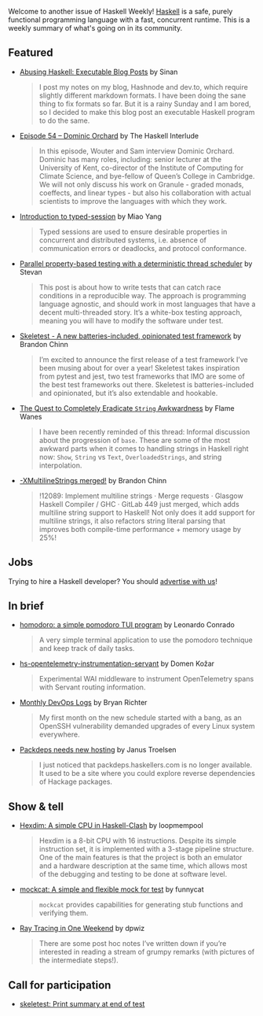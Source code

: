 Welcome to another issue of Haskell Weekly!
[Haskell](https://www.haskell.org) is a safe, purely functional programming language with a fast, concurrent runtime.
This is a weekly summary of what's going on in its community.

## Featured

- [Abusing Haskell: Executable Blog Posts](https://thenegation.com/posts/abuse-haskell/) by Sinan
  > I post my notes on my blog, Hashnode and dev.to, which require slightly different markdown formats. I have been doing the sane thing to fix formats so far. But it is a rainy Sunday and I am bored, so I decided to make this blog post an executable Haskell program to do the same.
  
- [Episode 54 – Dominic Orchard](https://haskell.foundation/podcast/54/) by The Haskell Interlude
  > In this episode, Wouter and Sam interview Dominic Orchard. Dominic has many roles, including: senior lecturer at the University of Kent, co-director of the Institute of Computing for Climate Science, and bye-fellow of Queen’s College in Cambridge. We will not only discuss his work on Granule - graded monads, coeffects, and linear types - but also his collaboration with actual scientists to improve the languages with which they work.

- [Introduction to typed-session](https://discourse.haskell.org/t/introduction-to-typed-session/10100) by Miao Yang
  > Typed sessions are used to ensure desirable properties in concurrent and distributed systems, i.e. absence of communication errors or deadlocks, and protocol conformance.
  
- [Parallel property-based testing with a deterministic thread scheduler](https://stevana.github.io/parallel_property-based_testing_with_a_deterministic_thread_scheduler.html) by Stevan
  > This post is about how to write tests that can catch race conditions in a reproducible way. The approach is programming language agnostic, and should work in most languages that have a decent multi-threaded story. It’s a white-box testing approach, meaning you will have to modify the software under test.

- [Skeletest - A new batteries-included, opinionated test framework](https://discourse.haskell.org/t/ann-skeletest-a-new-batteries-included-opinionated-test-framework/10072) by Brandon Chinn
  > I’m excited to announce the first release of a test framework I’ve been musing about for over a year! Skeletest takes inspiration from pytest and jest, two test frameworks that IMO are some of the best test frameworks out there. Skeletest is batteries-included and opinionated, but it’s also extendable and hookable.
  
- [The Quest to Completely Eradicate `String` Awkwardness](https://discourse.haskell.org/t/the-quest-to-completely-eradicate-string-awkwardness/10111) by Flame Wanes
  > I have been recently reminded of this thread: Informal discussion about the progression of `base`. These are some of the most awkward parts when it comes to handling strings in Haskell right now: `Show`, `String` vs `Text`, `OverloadedStrings`, and string interpolation.

- [-XMultilineStrings merged!](https://discourse.haskell.org/t/xmultilinestrings-merged/10087) by Brandon Chinn
  > !12089: Implement multiline strings · Merge requests · Glasgow Haskell Compiler / GHC · GitLab 449 just merged, which adds multiline string support to Haskell! Not only does it add support for multiline strings, it also refactors string literal parsing that improves both compile-time performance + memory usage by 25%!

## Jobs

Trying to hire a Haskell developer?
You should [advertise with us](https://haskellweekly.news/advertising.html)!

## In brief

- [homodoro: a simple pomodoro TUI program](https://github.com/c0nradLC/homodoro) by Leonardo Conrado
  > A very simple terminal application to use the pomodoro technique and keep track of daily tasks.

- [hs-opentelemetry-instrumentation-servant](https://github.com/cachix/hs-opentelemetry-instrumentation-servant) by Domen Kožar
  > Experimental WAI middleware to instrument OpenTelemetry spans with Servant routing information.

- [Monthly DevOps Logs](https://discourse.haskell.org/t/monthly-devops-logs/10103) by Bryan Richter
  > My first month on the new schedule started with a bang, as an OpenSSH vulnerability demanded upgrades of every Linux system everywhere.

- [Packdeps needs new hosting](https://discourse.haskell.org/t/packdeps-needs-new-hosting/10089) by Janus Troelsen
  > I just noticed that packdeps.haskellers.com is no longer available. It used to be a site where you could explore reverse dependencies of Hackage packages.

## Show & tell

- [Hexdim: A simple CPU in Haskell-Clash](https://discourse.haskell.org/t/hexdim-a-simple-cpu-in-haskell-clash/10098) by loopmempool
  > Hexdim is a 8-bit CPU with 16 instructions. Despite its simple instruction set, it is implemented with a 3-stage pipeline structure. One of the main features is that the project is both an emulator and a hardware description at the same time, which allows most of the debugging and testing to be done at software level.
  
- [mockcat: A simple and flexible mock for test](https://discourse.haskell.org/t/ann-mockcat-a-simple-and-flexible-mock-for-test/10086) by funnycat
  > `mockcat` provides capabilities for generating stub functions and verifying them.

- [Ray Tracing in One Weekend](https://discourse.haskell.org/t/ray-tracing-in-one-weekend/10078) by dpwiz
  > There are some post hoc notes I’ve written down if you’re interested in reading a stream of grumpy remarks (with pictures of the intermediate steps!).

## Call for participation

- [skeletest: Print summary at end of test](https://github.com/brandonchinn178/skeletest/issues/21)
